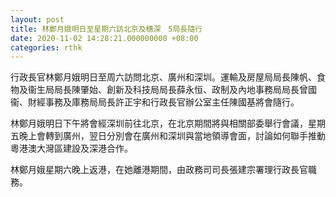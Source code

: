 ```yaml
---
layout: post
title: 林鄭月娥明日至星期六訪北京及穗深　5局長隨行
date: 2020-11-02 14:28:21.000000000 +08:00
categories: rthk
---
```


行政長官林鄭月娥明日至周六訪問北京、廣州和深圳。運輸及房屋局局長陳帆、食物及衞生局局長陳肇始、創新及科技局局長薛永恒、政制及內地事務局局長曾國衞、財經事務及庫務局局長許正宇和行政長官辦公室主任陳國基將會隨行。
 
林鄭月娥明日下午將會經深圳前往北京，在北京期間將與相關部委舉行會議，星期五晚上會轉到廣州，翌日分別會在廣州和深圳與當地領導會面，討論如何聯手推動粵港澳大灣區建設及深港合作。
 
林鄭月娥星期六晚上返港，在她離港期間，由政務司司長張建宗署理行政長官職務。
